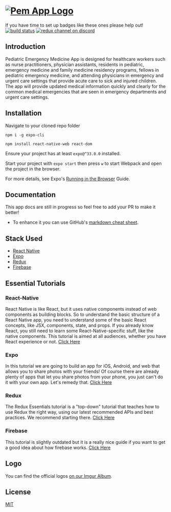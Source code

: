 # <a style="text-align:center" href='https://github.com/pemmed/pem-app'><img src='https://i.imgur.com/4HAEm2D.png' alt='Pem App Logo' aria-label='https://github.com/pemmed/pem-app' /></a>

If you have time to set up badges like these ones please help out!
[![build status](https://img.shields.io/travis/reduxjs/redux/master.svg?style=flat-square)](https://travis-ci.org/reduxjs/redux)
[![redux channel on discord](https://img.shields.io/badge/discord-%23redux%20%40%20reactiflux-61dafb.svg?style=flat-square)](https://discord.gg/0ZcbPKXt5bZ6au5t)

## Introduction

Pediatric Emergency Medicine App is designed for healthcare workers such as nurse practitioners, physician assistants, residents in pediatric, emergency medicine and family medicine residency programs, fellows in pediatric emergency medicine, and attending physicians in emergency and urgent care settings that provide acute care to sick and injured children. The app will provide updated medical information quickly and clearly for the common medical emergencies that are seen in emergency departments and urgent care settings.

## Installation
Navigate to your cloned repo folder
```
npm i -g expo-cli
```
```
npm install react-native-web react-dom
```
Ensure your project has at least ```expo@^33.0.0``` installed.

Start your project with ```expo start``` then press ```w``` to start Webpack and open the project in the browser.

For more details, see Expo's [Running in the Browser](https://docs.expo.io/guides/running-in-the-browser/) Guide.

## Documentation

This app docs are still in progress so feel free to add your PR to make it better!
- To enhance it you can use GitHub's [markdown cheat sheet](https://guides.github.com/pdfs/markdown-cheatsheet-online.pdf).

## Stack Used
 - [React Native](https://reactnative.dev/)
 - [Expo](https://expo.io/)
 - [Redux](https://redux.js.org/)
 - [Firebase](https://firebase.google.com/?gclid=EAIaIQobChMIpOTE0LnG6wIVqwiICR26Jg51EAAYASAAEgLgFvD_BwE)

## Essential Tutorials
### React-Native 

React Native is like React, but it uses native components instead of web components as building blocks. So to understand the basic structure of a React Native app, you need to understand some of the basic React concepts, like JSX, components, state, and props. If you already know React, you still need to learn some React-Native-specific stuff, like the native components. This tutorial is aimed at all audiences, whether you have React experience or not. [Click Here](https://reactnative.dev/docs/tutorial)

### Expo

In this tutorial we are going to build an app for iOS, Android, and web that allows you to share photos with your friends! Of course there are already plenty of apps that let you share photos from your phone, you just can't do it with your own app. Let's remedy that. [Click Here](https://docs.expo.io/tutorial/planning)

### Redux

The Redux Essentials tutorial is a "top-down" tutorial that teaches how to use Redux the right way, using our latest recommended APIs and best practices. We recommend starting there. [Click Here](https://redux.js.org/tutorials/essentials/part-1-overview-concepts)

### Firebase

This tutorial is slightly outdated but it is a really nice guide if you want to get a good idea about how firebase works. [Click Here](https://youtu.be/9kRgVxULbag)


## Logo

You can find the official logos [on our Imgur Album](https://imgur.com/a/OklaLas).

## License

[MIT](LICENSE.md)

